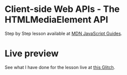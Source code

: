 # Client-side Web APIs - The HTMLMediaElement API

Step by Step lesson available at [MDN JavaScript Guides](https://developer.mozilla.org/en-US/docs/Learn/JavaScript/Client-side_web_APIs/Video_and_audio_APIs#the_htmlmediaelement_api).

# Live preview

See what I have done for the lesson live at [this Glitch]().
